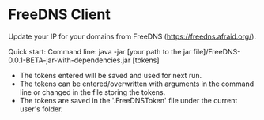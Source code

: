 # FreeDNS Client

Update your IP for your domains from FreeDNS (https://freedns.afraid.org/).

Quick start: 
	Command line: java -jar [your path to the jar file]/FreeDNS-0.0.1-BETA-jar-with-dependencies.jar [tokens]
	 
* The tokens entered will be saved and used for next run. 
* The tokens can be entered/overwritten with arguments in the command line or changed in the file storing the tokens.
* The tokens are saved in the '.FreeDNSToken' file under the current user's folder.
